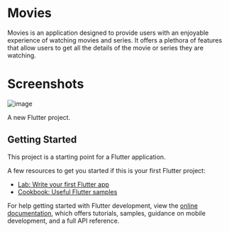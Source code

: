 # Movies
Movies is an application designed to provide users with an enjoyable experience of watching movies and series. It offers a plethora of features that allow users to get all the details of the movie or series they are watching.

# Screenshots
![image](https://user-images.githubusercontent.com/47110411/235758422-2dc21124-ca4a-4013-b3f6-1a1ca744ec58.png)

A new Flutter project.

## Getting Started

This project is a starting point for a Flutter application.

A few resources to get you started if this is your first Flutter project:

- [Lab: Write your first Flutter app](https://docs.flutter.dev/get-started/codelab)
- [Cookbook: Useful Flutter samples](https://docs.flutter.dev/cookbook)

For help getting started with Flutter development, view the
[online documentation](https://docs.flutter.dev/), which offers tutorials,
samples, guidance on mobile development, and a full API reference.
